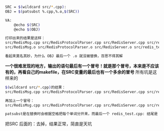 ```bash
SRC = $(wildcard src/*.cpp):
OBJ = $(patsubst %.cpp,%.o,$(SRC))

VA:
	@echo $(SRC)
    @echo $(OBJ)

打印出来的结果是这样：
src/RedisMsg.cpp src/RedisProtocolParser.cpp src/RedisServer.cpp src/redis_test.cpp:
src/RedisMsg.o src/RedisProtocolParser.o src/RedisServer.o src/redis_test.cpp:

看起来莫名其妙，为什么 OBJ 最后一个 .o 就没被替换，百思不得其解
```
**一个很难发现的地方，输出的语句最后有一个冒号！就是那个冒号，本来是不应该有的，再看自己的makefile，在SRC变量的最后也有一个多余的冒号**
所有坑是这样来的
```bash
$(wildcard src/*.cpp)的结果：
src/RedisMsg.cpp src/RedisProtocolParser.cpp src/RedisServer.cpp src/redis_test.cpp

再加上一个冒号：
src/RedisMsg.cpp src/RedisProtocolParser.cpp src/RedisServer.cpp src/redis_test.cpp:

patsubst是在替换时会根据空格把每个单词分开来，而最后一个 redis_test.cpp: 结尾是 .cpp: 所以不会被替换为.o

```

把SRC 后面的：去掉，结果正常，简直是天坑